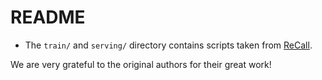# README

- The `train/` and `serving/` directory contains scripts taken from [ReCall](https://github.com/Agent-RL/ReCall).

We are very grateful to the original authors for their great work!
